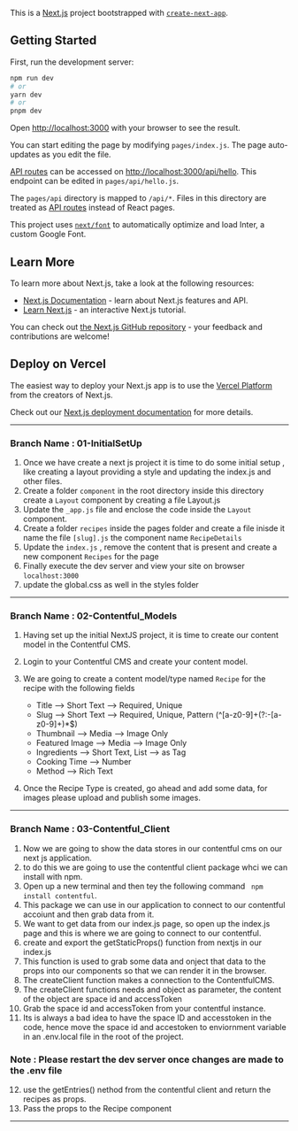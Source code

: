 This is a [Next.js](https://nextjs.org/) project bootstrapped with [`create-next-app`](https://github.com/vercel/next.js/tree/canary/packages/create-next-app).

## Getting Started

First, run the development server:

```bash
npm run dev
# or
yarn dev
# or
pnpm dev
```

Open [http://localhost:3000](http://localhost:3000) with your browser to see the result.

You can start editing the page by modifying `pages/index.js`. The page auto-updates as you edit the file.

[API routes](https://nextjs.org/docs/api-routes/introduction) can be accessed on [http://localhost:3000/api/hello](http://localhost:3000/api/hello). This endpoint can be edited in `pages/api/hello.js`.

The `pages/api` directory is mapped to `/api/*`. Files in this directory are treated as [API routes](https://nextjs.org/docs/api-routes/introduction) instead of React pages.

This project uses [`next/font`](https://nextjs.org/docs/basic-features/font-optimization) to automatically optimize and load Inter, a custom Google Font.

## Learn More

To learn more about Next.js, take a look at the following resources:

- [Next.js Documentation](https://nextjs.org/docs) - learn about Next.js features and API.
- [Learn Next.js](https://nextjs.org/learn) - an interactive Next.js tutorial.

You can check out [the Next.js GitHub repository](https://github.com/vercel/next.js/) - your feedback and contributions are welcome!

## Deploy on Vercel

The easiest way to deploy your Next.js app is to use the [Vercel Platform](https://vercel.com/new?utm_medium=default-template&filter=next.js&utm_source=create-next-app&utm_campaign=create-next-app-readme) from the creators of Next.js.

Check out our [Next.js deployment documentation](https://nextjs.org/docs/deployment) for more details.

---
### Branch Name : 01-InitialSetUp

1. Once we have create a next js project it is time to do some initial setup , like creating a layout providing a style and updating the index.js and other files.
2. Create a folder `component` in the root directory inside this directory create a `Layout` component by creating a file Layout.js
3. Update the `_app.js` file and enclose the code inside the `Layout` component.
4. Create a folder `recipes` inside the pages folder and create a file inisde it name the file `[slug].js` the component name `RecipeDetails`
5. Update the  `index.js` , remove the content that is present and create a new component `Recipes` for the page
6. Finally execute the dev server and view your site on browser `localhost:3000`
7. update the global.css as well in the styles folder

---

### Branch Name : 02-Contentful_Models

1. Having set up the initial NextJS project, it is time to create our content model in the Contentful CMS.
2. Login to your Contentful CMS and create your content model.
3. We are going to create a content model/type named `Recipe` for the recipe with the following fields

    - Title --> Short Text --> Required, Unique
    - Slug --> Short Text --> Required, Unique, Pattern (^[a-z0-9]+(?:-[a-z0-9]+)*$)
    - Thumbnail --> Media --> Image Only
    - Featured Image --> Media --> Image Only
    - Ingredients --> Short Text, List --> as Tag
    - Cooking Time --> Number
    - Method --> Rich Text

4. Once the Recipe Type is created, go ahead and add some data, for images please upload and publish some images.

---

### Branch Name : 03-Contentful_Client

1. Now we are going to show the data stores in our contentful cms on our next js application.
2. to do this we are going to use the contentful client package whci we can install with npm.
3. Open up a new terminal and then tey the following command
` npm install contentful`. 
4. This package we can use in our application to connect to our contentful accoiunt and then grab data from it.
5. We want to get data from our index.js page, so open up the index.js page and this is where we are going to connect to our contentful.
6. create and export the getStaticProps() function from nextjs in our index.js
7. This function is used to grab some data and onject that data to the props into our components so that we can render it in the browser.
8. The createClient function makes a connection to the ContentfulCMS.
9. The createClient functions needs and object as parameter, the content of the object are space id and accessToken
10. Grab the space id and accessToken from your contentful instance.
11. Its is always a bad idea to have the space ID and accesstoken in the code, hence move the space id and accestoken to enviornment variable in an .env.local file in the root of the project.
### Note : Please restart the dev server once changes are made to the .env file
12. use the getEntries() nethod from the contentful client and return the recipes as props.
13. Pass the props to the Recipe component

---

